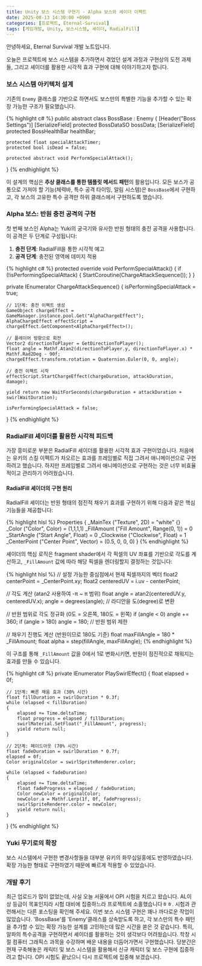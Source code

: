 ```yaml
---
title: Unity 보스 시스템 구현기 - Alpha 보스와 셰이더 이펙트
date: 2025-08-13 14:30:00 +0900
categories: [프로젝트, Eternal-Survival]
tags: [게임개발, Unity, 보스시스템, 셰이더, RadialFill]
---
```


안녕하세요, Eternal Survival 개발 노트입니다.

오늘은 프로젝트에 보스 시스템을 추가하면서 겪었던 설계 과정과 구현상의 도전 과제들, 그리고 셰이더를 활용한 시각적 효과 구현에 대해 이야기하고자 합니다.

### 보스 시스템 아키텍처 설계

기존의 `Enemy` 클래스를 기반으로 하면서도 보스만의 특별한 기능을 추가할 수 있는 확장 가능한 구조가 필요했습니다.

{% highlight c# %}
public abstract class BossBase : Enemy
{
[Header("Boss Settings")]
[SerializeField] protected BossDataSO bossData;
[SerializeField] protected BossHealthBar healthBar;

    protected float specialAttackTimer;
    protected bool isDead = false;

    protected abstract void PerformSpecialAttack();

}
{% endhighlight %}

이 설계의 핵심은 **추상 클래스를 통한 템플릿 메서드 패턴**의 활용입니다. 모든 보스가 공통으로 가져야 할 기능(체력바, 특수 공격 타이밍, 알림 시스템)은 `BossBase`에서 구현하고, 각 보스의 고유한 특수 공격만 하위 클래스에서 구현하도록 했습니다.

### Alpha 보스: 반원 충전 공격의 구현

첫 번째 보스인 Alpha는 Yuki의 궁극기와 유사한 반원 형태의 충전 공격을 사용합니다. 이 공격은 두 단계로 구성됩니다:

1. **충전 단계**: RadialFill을 통한 시각적 예고
2. **공격 단계**: 충전된 영역에 데미지 적용

{% highlight c# %}
protected override void PerformSpecialAttack()
{
if (!isPerformingSpecialAttack)
{
StartCoroutine(ChargeAttackSequence());
}
}

private IEnumerator ChargeAttackSequence()
{
isPerformingSpecialAttack = true;

    // 1단계: 충전 이펙트 생성
    GameObject chargeEffect = GameManager.instance.pool.Get("AlphaChargeEffect");
    AlphaChargeEffect effectScript = chargeEffect.GetComponent<AlphaChargeEffect>();

    // 플레이어 방향으로 회전
    Vector2 directionToPlayer = GetDirectionToPlayer();
    float angle = Mathf.Atan2(directionToPlayer.y, directionToPlayer.x) * Mathf.Rad2Deg - 90f;
    chargeEffect.transform.rotation = Quaternion.Euler(0, 0, angle);

    // 충전 이펙트 시작
    effectScript.StartChargeEffect(chargeDuration, attackDuration, damage);

    yield return new WaitForSeconds(chargeDuration + attackDuration + swirlWaitDuration);

    isPerformingSpecialAttack = false;

}
{% endhighlight %}

### RadialFill 셰이더를 활용한 시각적 피드백

가장 흥미로운 부분은 RadialFill 셰이더를 활용한 시각적 효과 구현이었습니다. 처음에는 유키의 스킬 이펙트가 차오르는 효과를 프레임별로 직접 그려서 애니메이션으로 구현하려고 했습니다. 하지만 프레임별로 그려서 애니메이션으로 구현하는 것은 너무 비효율적이고 관리하기 어려웠습니다.

#### RadialFill 셰이더의 구현 원리

RadialFill 셰이더는 반원 형태의 점진적 채우기 효과를 구현하기 위해 다음과 같은 핵심 기능들을 제공합니다:

{% highlight hlsl %}
Properties
{
\_MainTex ("Texture", 2D) = "white" {}
\_Color ("Color", Color) = (1,1,1,1)
\_FillAmount ("Fill Amount", Range(0, 1)) = 0
\_StartAngle ("Start Angle", Float) = 0
\_Clockwise ("Clockwise", Float) = 1
\_CenterPoint ("Center Point", Vector) = (0.5, 0, 0, 0)
}
{% endhighlight %}

셰이더의 핵심 로직은 fragment shader에서 각 픽셀의 UV 좌표를 기반으로 각도를 계산하고, `_FillAmount` 값에 따라 해당 픽셀을 렌더링할지 결정하는 것입니다:

{% highlight hlsl %}
// 설정 가능한 중심점에서 현재 픽셀까지의 벡터
float2 centerPoint = \_CenterPoint.xy;
float2 centeredUV = i.uv - centerPoint;

// 각도 계산 (atan2 사용하여 -π ~ π 범위)
float angle = atan2(centeredUV.y, centeredUV.x);
angle = degrees(angle); // 라디안을 도(degree)로 변환

// 반원 범위로 각도 정규화 (0도 = 오른쪽, 180도 = 왼쪽)
if (angle < 0) angle += 360;
if (angle > 180) angle = 180; // 반원 범위 제한

// 채우기 진행도 계산 (반원이므로 180도 기준)
float maxFillAngle = 180 \* \_FillAmount;
float alpha = step(fillAngle, maxFillAngle);
{% endhighlight %}

이 구조를 통해 `_FillAmount` 값을 0에서 1로 변화시키면, 반원이 점진적으로 채워지는 효과를 만들 수 있습니다.

{% highlight c# %}
private IEnumerator PlaySwirlEffect()
{
float elapsed = 0f;

    // 1단계: 빠른 채움 효과 (30% 시간)
    float fillDuration = swirlDuration * 0.3f;
    while (elapsed < fillDuration)
    {
        elapsed += Time.deltaTime;
        float progress = elapsed / fillDuration;
        swirlMaterial.SetFloat("_FillAmount", progress);
        yield return null;
    }

    // 2단계: 페이드아웃 (70% 시간)
    float fadeDuration = swirlDuration * 0.7f;
    elapsed = 0f;
    Color originalColor = swirlSpriteRenderer.color;

    while (elapsed < fadeDuration)
    {
        elapsed += Time.deltaTime;
        float fadeProgress = elapsed / fadeDuration;
        Color newColor = originalColor;
        newColor.a = Mathf.Lerp(1f, 0f, fadeProgress);
        swirlSpriteRenderer.color = newColor;
        yield return null;
    }

}
{% endhighlight %}

### Yuki 무기로의 확장

보스 시스템에서 구현한 변경사항들을 대부분 유키의 화무십일홍에도 반영하였습니다. 확장 가능한 형태로 구현하였기 때문에 빠르게 적용할 수 있었습니다.

### 개발 후기

최근 업로드가 많이 없었는데, 사실 오늘 서울에서 OPI 시험을 치르고 왔습니다. AL이상 등급이 목표인지라 시험 대비에 집중하느라 프로젝트에 소홀했습니다ㅎㅎ. 시험과 관련해서는 다른 포스팅을 확인해 주세요.
이번 보스 시스템 구현은 꽤나 까다로운 작업이 많았습니다. 'BossBase'를 'Enemy'클래스를 상속받도록 하고, 각 보스만의 특수 패턴을 추가할 수 있는 확장 가능한 설계를 고민하는데 많은 시간을 쏟은 것 같습니다.
특히, 알파의 특수공격을 구현하면서 셰이더를 활용하는 것이 생각보다 어려웠습니다. 학창 시절 컴퓨터 그래픽스 과목을 수강하며 배운 내용을 더듬어가면서 구현했습니다.
당분간은 현재 구축해놓은 캐릭터 및 보스 시스템을 활용해서 신규 캐릭터 및 보스 구현에 집중하려고 합니다. OPI 시험도 끝났으니 다시 프로젝트에 집중해 보겠습니다.
